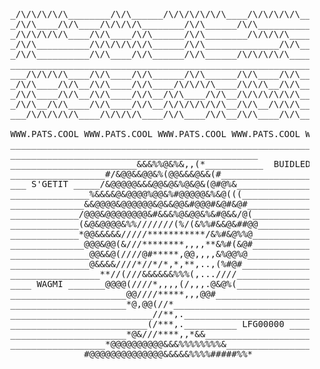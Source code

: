 <pre>                                                                                                                     
   _/\/\/\/\/\________/\/\______/\/\/\/\/\/\____/\/\/\/\/\__________/\/\/\/\/\____/\/\/\/\______/\/\/\/\____/\/\_______   
   _/\/\____/\/\____/\/\/\/\________/\/\______/\/\________________/\/\__________/\/\____/\/\__/\/\____/\/\__/\/\_______   
   _/\/\/\/\/\____/\/\____/\/\______/\/\________/\/\/\/\__________/\/\__________/\/\____/\/\__/\/\____/\/\__/\/\_______   
   _/\/\__________/\/\/\/\/\/\______/\/\______________/\/\__/\/\__/\/\__________/\/\____/\/\__/\/\____/\/\__/\/\_______   
   _/\/\__________/\/\____/\/\______/\/\______/\/\/\/\/\____/\/\____/\/\/\/\/\____/\/\/\/\______/\/\/\/\____/\/\/\/\/\_   
   ____________________________________________________________________________________________________________________   
   ___/\/\/\/\____/\/\____/\/\______/\/\______/\/\____/\/\__/\/\/\/\/\/\______/\/\/\/\/\______/\/\/\/\____/\/\/\/\/\/\_   
   _/\/\____/\/\__/\/\____/\/\____/\/\/\/\____/\/\/\__/\/\______/\/\__________/\/\____/\/\__/\/\____/\/\______/\/\_____   
   _/\/\____/\/\__/\/\____/\/\__/\/\____/\/\__/\/\/\/\/\/\______/\/\__________/\/\/\/\/\____/\/\____/\/\______/\/\_____   
   _/\/\__/\/\____/\/\____/\/\__/\/\/\/\/\/\__/\/\__/\/\/\______/\/\__________/\/\____/\/\__/\/\____/\/\______/\/\_____   
   ___/\/\/\/\/\____/\/\/\/\____/\/\____/\/\__/\/\____/\/\______/\/\__________/\/\/\/\/\______/\/\/\/\________/\/\_____   
                                                                                                                          
   WWW.PATS.COOL WWW.PATS.COOL WWW.PATS.COOL WWW.PATS.COOL WWW.PATS.COOL WWW.PATS.COOL WWW.PATS.COOL WWW.PATS.COOL WWW.   
   ____________________________________________________________________________________________________________________   
   _______________________________________________               ____ _ ____ ______ ___________________________________   
   ________________________&&&%%@&%&,,(*___________  BUIDLED BY |    \ /    |      | __________________________________   
   __________________#/&@@&&@@&%(@@&&&@&&(#____________________ |  o  |  o  |      | __________________________________   
   ___ S'GETIT _____/&@@@@@&&&@@&@&%@&@&(@#@%&_________________ |   _/|     |_|  |_| __________________________________   
   _______________%&&&&@&@@@@%@@&%#@@@@@&%&@(((________________ |  |  |  _  | |  | ____________________________________   
   ______________&&@@@@&@@@@@@&@&&@@&#@@@#&@#&@#_______________ |__|  |__|__| |__| ____________________________________   
   _____________/@@@&@@@@@@@@&#&&&%@&@@&%&#@&&/@(_______________  _____ ____ ____  ______ ____  ____  ____  ___ _______   
   _____________(&@&@@@@&%%///////(%/(&%%#&&@&##@@_____________  / ___/     |    \|      |    |/    |/    |/   \ ______   
   _____________*@@&&&&&/////***********/&%#&@%%@______________ (   \_|  o  |  _  |      ||  ||  o  |   __|     | _____   
   ______________@@@&@@(&///********,,,,**&%#(&@#_______________ \__  |     |  |  |_|  |_||  ||     |  |  |  O  | _____   
   _______________@@&&@(////@#*****,@@,,,,&%@@%@________________ /  \ |  _  |  |  | |  |  |  ||  _  |  |_ |     | _____   
   _______________@&&&&////*//*/*,*,**,..,(%#@#_________________ \    |  |  |  |  | |  |  |  ||  |  |     |     | _____   
   _________________**//(///&&&&&&%%%(,...////___________________ \___|__|__|__|__| |__| |____|__|__|___,_|\___/ ______   
   ____ WAGMI _______@@@@(////*,,,,(/,,,.@&@%(___________________  ←← THIS GUY ________________________________________   
   ______________________@@////*****,,,@@#________________________ ____________________________________________________   
   ______________________*@,@@(//*_________________________________ This bot statistically arbitrages pairs on dYdX ___   
   ___________________________//**,.________________________________ by analyzing candlestick data, when it finds a ___   
   __________________________(/***,.__________ LFG00000 _____________ highly profitable / probable trade it employs ___   
   ______________________*@&///****,,*&&______________________________ the Kelly criterion to determine how much of ___   
   __________________*@@@@@@@@@@&&&%%%%%%%%&___________________________ ur bankroll should be invested 4 top profit ___   
   ______________#@@@@@@@@@@@@@@&&&&&%%%%#####%%*______________________________________________________________________   
</pre>                                                                                                                        

